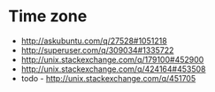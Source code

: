 Time zone
======================================
- http://askubuntu.com/q/27528#1051218
- http://superuser.com/q/309034#1335722
- http://unix.stackexchange.com/q/179100#452900
- http://unix.stackexchange.com/q/424164#453508
- todo - http://unix.stackexchange.com/q/451705

